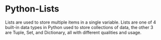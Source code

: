 # Python-Lists
Lists are used to store multiple items in a single variable.  Lists are one of 4 built-in data types in Python used to store collections of data, the other 3 are Tuple, Set, and Dictionary, all with different qualities and usage.
